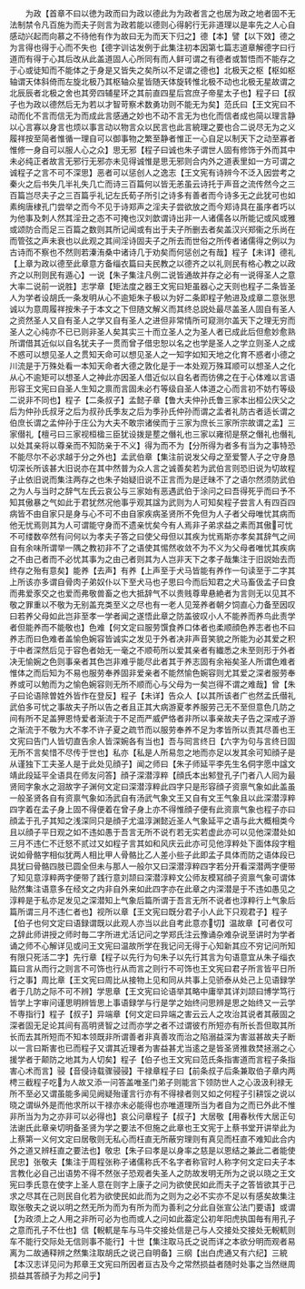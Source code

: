 <!-- { "loadSidebar": true } -->
　　为政【首章不曰以徳为政而曰为政以德此为为政者言之也居为政之地者固不无法制禁令凡百施为而夫子则言为政若能以德则心得躬行无非道理以是率先之人心自感动兴起而向慕之不待他有作为故曰无为而天下归之】德【本】譬【以下效】德之为言得也得于心而不失也【德字训诂发例于此集注初本因第七篇志道章解德字曰行道而有得于心其后改从此盖道固人心所同有而人鲜可谓之有德者或暂悟而不能存之于心或徒知而不能体之于身是又皆失之矣所以不足谓之德也】北极天之枢【枢如枢轴谓天体斜倚而左旋北极乃其枢轴众星皆随天体旋转惟北极不动也北极无星故谓之北辰辰者北极之舍也其旁四辅星环之其前直四星后宫庶子帝星太子也】程子曰【叔子也为政以德然后无为若以才智苛察术数勇功则不能无为矣】范氏曰【王文宪曰不动而化不言而信无为而成此言感通之妙也不动不言无为也化而信者成也简以理言静以心言寡以身言也烦以事言动以物言众以民言也此言綂理之要也合二说尽无为之义履祥按至简者惟循一理自可以御事物之繁至静者惟正一心自足以制天下之动至寡者惟修一身自可以服人心之众】思无邪【程子曰诚也朱子谓世人固有修饰于外而其中未必纯正者故言无邪行无邪亦未见得诚惟是思无邪则合内外之道表里如一方可谓之诚程子之言不可不深思】恶者可以惩创人之逸志【王文宪有诗辨今不泛入因尝考之秦火之后书失几半礼失几亡而诗三百篇何以皆无恙虽云诗托于声音之流传然今之三百篇岂尽夫子之三百篇乎礼记左氏荀子所引之诗多有善者而今诗多无之此犹可也如素绚唐棣孔门尝举之而今不见于诗郑声之淫夫子尝欲放之而今郑诗具在虽序者巧以为他事及刺人然其淫丑之态不可掩也汉刘歆谓诗出非一人诸儒各以所能记或风或雅或颂防合而足三百篇之数则其所记闻或有出于夫子所删去者矣盖汉兴郑衞之乐尚在而管弦之声未衰也以此观之其间淫诗固夫子之所去而世俗之所传者诸儒得之例以为古诗而不察也不然则若溱洧桑中诸诗几于劝矣而何惩创之有哉】程子【未详】德礼【上章为政以德至此章意方备缁衣篇曰夫民教之以德齐之以礼则民有格心教之以政齐之以刑则民有遁心】一说【朱子集注凡例二说皆通故并存之必有一说得圣人之意大率二说前一说胜】志学章【矩法度之器王文宪曰矩虽器心之天则也程子二条皆圣人为学者设胡氏一条发明从心不逾矩朱子极以为好二条即程子勉进及成章二意张思诚以为意周履祥按朱子于本文之下但随文解义而其终总説处最尽盖圣人固自有圣人之资然圣人又自有圣人之学又自有圣人之进但非常情所可窥测尔盖天下之理无穷而圣人之心纯亦不已已则非圣人矣其实三十而立圣人之为圣人者已成此后但愈妙愈熟所谓借其近似以自名犹夫子一贯而曾子借忠恕以名之也学是圣人之学立则圣人之成不惑可以想见圣人之贯知天命可以想见圣人之一知字如知天地之化育不惑者小德之川流是于万殊处看一本知天命者大德之敦化是于一本处观万殊耳顺可以想圣人之化从心不逾矩可以想圣人之神此亦因圣人借近似以自名者而彷佛之在于心体难以言语形容王文宪曰自圣人生知之禀而言固未必冇等级自圣人体道之心而言初不妨冇等级二说非不同也】程子【二条叔子】孟懿子章【鲁大夫仲孙氏鲁三家本出桓公庆父之后为仲孙氏叔牙之后为叔孙氏季友之后为季孙氏仲孙而谓之孟者礼防古者适长谓之伯庶长谓之孟仲孙于庄公为大夫不敢宗诸侯而于三家为庶长三家所宗故谓之孟】三家僣礼【檀弓曰三家视桓楹三臣犹设拨是塟之僭礼也三家以雍彻是祭之僭礼也僭礼以处其亲将以尊亲而不知防亲于不义】得为而不为【分所得为者多有当为之事特恐不能尽尔不必求越于分之外也】孟武伯章【集注前说发父母之至爱警人子之守身恳切深长所该甚大旧说亦在其中然普为众人言之诚善矣若为武伯言则恐旧说为切故程子止依旧说而集注两存之也朱子始疑旧说不正言而为是迂昧不了之语尔然须防武伯之为人与当时之辞气左氏云哀公与三家始有恶遇武伯于涂问之曰吾得死乎而曰予不知其傲暴之气如此于君犹然况他事乎观其諡为武则为人可知矣程子尝言人有四百四病皆不由自家只是身与心不可不由自家疾病圣贤所不免但为人子者父母唯忧其病而他无忧焉则其为人可谓能守身而不遗亲忧矣今有人焉非子弟求益之素而其傲可忧不可缕数卒然有问何以为孝夫子答之曰使父母但以其疾为忧焉斯亦孝矣其辞气之间自有余味所谓举一隅之教初非不了之语使其惕然收敛不为不义为父母者唯忧其疾病之不由己者而不必忧其事为之由己者则其为人岂非天下之孝子哉集注于旧説始去而终存之殆有意矣】能养【去声】有养【上声至于犬马皆能有养作一句读至于二字其上所该亦多谓自骨肉子弟奴仆以下至犬马也子思曰今而后知君之犬马畜伋孟子曰食而弗爱豕交之也爱而弗敬兽畜之也大抵辞气不以贵贱尊卑悬絶者为言则无以见其不敬之罪重以不敬为无别盖充类至义之尽也有一老人见笼养者朝夕饲直心力备至因叹曰若养父母如此岂非至孝一学者闻之遂悟此章之防盖彼叹小人不能养而养鸟此责学者但能养而不能敬也】色难【何文定曰服劳馔食养口体者也柔顺顔色养志者也不曰养志而曰色难者盖愉色婉容皆诚实之发见于外者决非声音笑貌之所能为必其爱之积于中者深然后见于容色者始无一毫之不顺苟所以爱其亲者有纎悉之未至则形于外者决无愉婉之色则事亲者其色岂非难乎能尽此者其于养志固有余裕矣圣人所谓色难者惟体之而后知为不易也服劳奉养固非爱亲者不能然愉色婉容则尤其爱之深者服劳奉养或可以勉而为之愉色婉容则无所不顺而心与父母为一矣岂得不谓之难哉】曾【朱子曰论语除曽姓外皆作在登反】程子【未详】告众人【以其所该者广也然孟氏僣礼武伯多可忧之事故夫子所以告之者且正其大病游夏孝养服劳己无不至但意色几防之间有所不足盖狎恩恃爱者渐流于不足而严威俨恪者非所以事亲故夫子告之深戒子游之渐流于不敬为大不孝不许子夏之疏节而以服劳奉养不足为孝皆所以责其尽善也王文宪曰告门人皆切直告余人皆深婉各有当也】吾与囘言终日【六字为句与言终日固无所不言矣惜不尽传于世也】私亦【私是人所易忽之地而亦足以发其余可知顔子是从谨独下工夫圣人是于此处见顔子】闻之师曰【朱子师延平李先生名侗字愿中諡文靖此段延平全语具在师友问答】顔子深潜淳粹【顔氏本出邾登孔子门者八人囘为最贤囘字象水之洄故字子渊何文定曰深潜淳粹此四字只是形容顔子资禀气象如此盖虽一般圣贤各自有资禀气象如汤武自有汤武气象文王又自有文王气象且以此深潜淳粹四字着在孟子身上固不得便着在曾子身上亦不得惟顔子便有此资禀气象也程子亦曰顔孟于孔子其知之浅深同只是顔子尤温淳渊懿近圣人气象延平之语与此大概相类今且以顔子平日观之如不违如愚于吾言无所不说冇若无实若虚此亦可以见他深潜处如三月不违仁不迁怒不贰过又如程子言其如和风庆云此亦可见他淳粹处下面体段字粗说如骨骼字相似犹两人相比甲人骨骼比乙人差小些子此即孟子具体而防之语体段已具犹曰骨骼四肢已圆全但未与那人一般尔又曰深潜淳粹四字若分开看深潜两字便带了知见意淳粹两字便带了践行意刘颉曰深潜淳粹文公师友模冩顔子资禀气象可谓体贴然集注语意多在经文之内非自外来如此四字亦在此章之内深潜是于不违如愚见之淳粹是于私亦足发见之深潜知上气象后篇所谓于吾言无所不说者也淳粹行上气象后篇所谓三月不违仁者也】视所以章【王文宪曰既分君子小人此下只观君子】程子【伯子也何文定曰语録谓既以此观人亦当以此自考此意亦切】温故章【可者仅可之辞此师讲授之师时毎二字所进尤活记问之学郑氏注云豫诵杂难杂说至讲时为学者诵之师不心解详见或问王文宪曰温故所学在我记问无得于心知新其应不穷记问所知有限只死活二字】先行章【程子以先行为句朱子以先行其言为句语意宜从朱子缁衣篇曰言从而行之则言不可饰也行从而言之则行不可饰也王文宪曰君子所言皆平日所行之事】周比章【王文宪曰周比从接物上见和同从共事上见骄泰从处己上见语録学者于几防之际不可不辨】学思章【王文宪曰论语举其略中庸举其详刘颉曰博学笃行皆学上字审问谨思明辨皆思上事语録学与行是学之始终问思辨是思之始终又一云学不専指行】程子【叔子】异端章【何文定曰异端之害云云人之攻治其说者其蔽固之深者固无足论其间有高明贤智之过而亦学之者不过谓彼冇所短亦有所长吾但取其所长而去其所短而不知本领既非所谓善者非真善攻而治之陷溺益深为害滋甚故夫子断以一言曰斯害也已而程子又谓其近理者为害益甚尤当逺之是皆圣贤推救焚拯溺之心援学者于颠防之地其为人切矣】程子【伯子也王文宪曰范氏条指害道而言程子条指害心术而言】骎【音侵诗载骤骎骎】干禄章程子曰【前条叔子后条兼取伯子章内两梬三截程子吃为人故又添一问答盖唯圣门弟子则能言下领防世人之心汲汲利禄无所不至必又谓虽能多闻见阙疑殆谨言行亦有不得禄者则又如之何程子引耕馁之说以晓之谓纵外是而他求所以干禄亦未必能得也亦唯道理所当为者自为之而已外此不惟非所当为为之亦非可以必得也】哀公问章程子【叔子】大居敬【用春秋传大居正句法谢氏此章亲切明备圣贤为学之要法不但施之此章也王文宪于上蔡书堂开讲举此为上蔡第一义何文定曰居敬则无私心而枉直无所蔽穷理则有真见而枉直不难知此合内外之道又辨枉直之要法也】敬忠【朱子曰孝是以身率之慈是以恩结之兼此二者能使民忠】张敬夫【集注于周程张称子诸儒称氏不名字者称官时人称字何文定曰夫子本言教化必自己出语势不得不然张子恐观者失圣人之防故发明无所为之说以晓之王文宪曰季氏意在使字上圣人意在则字上康子之问为欲使民如此而夫子之答皆欲其于己求之尽其在己则民自化若为欲使民如此而为之则为之必不实亦不足以有感矣故集注取张敬夫之说以明之然无所为而为有所为而为善利之分此自张宣公法门要语】或谓【为政须上之人用之非所可必为也而或人之问如此葢定公初年阳虎执国毎有用孔子之意而孔子不仕也】信【輗軏是车与马牛交接处信是己与人交接处交接处无輗軏则车不能行交际处无信则事不能行】十世【集注取马氏之说而详之本欲分明而观者易离为二故通释辨之然集注取胡氏之说己自明备】三纲【出白虎通又有六纪】三綂【本汉志详见问为邦章王文宪曰所因者亘古及今之常然损益者随时处事之当然继周损益其答顔子为邦之问乎】
